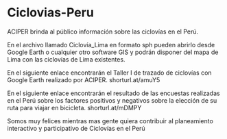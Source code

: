 # Ciclovias-Peru
ACIPER brinda al público información sobre las ciclovías en el Perú.

En el archivo llamado Ciclovía_Lima en formato sph pueden abrirlo desde Google Earth o cualquier otro software GIS y podrán disponer del mapa de Lima con las ciclovías de Lima existentes.

En el siguiente enlace encontrarán el Taller I de trazado de ciclovías con Google Earth realizado por ACIPER. shorturl.at/amuY5

En el siguiente enlace encontrarán el resultado de las encuestas realizadas en el Perú sobre los factores positivos y negativos sobre la elección de su ruta para viajar en bicicleta. shorturl.at/mDMPY

Somos muy felices mientras mas gente quiera contribuir al planeamiento interactivo y participativo de Ciclovías en el Perú
